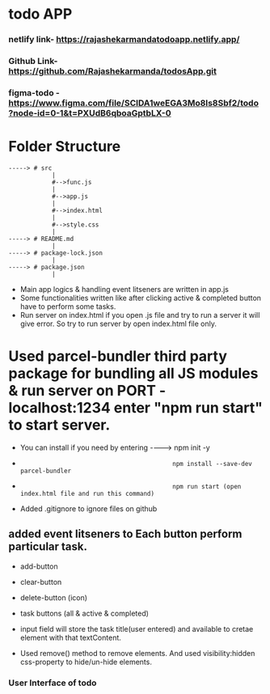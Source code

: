 # todo APP

### netlify link- https://rajashekarmandatodoapp.netlify.app/

### Github Link- https://github.com/Rajashekarmanda/todosApp.git

### figma-todo - https://www.figma.com/file/SClDA1weEGA3Mo8Is8Sbf2/todo?node-id=0-1&t=PXUdB6qboaGptbLX-0

# Folder Structure
    
    -----> # src
                |
                #-->func.js
                |
                #-->app.js
                |
                #-->index.html
                |
                #-->style.css
                |
    -----> # README.md
                |
    -----> # package-lock.json
                |
    -----> # package.json
                |

* Main app logics & handling event litseners are written in app.js
* Some functionalities written like after clicking active & completed button have to perform some tasks.
* Run server on index.html if you open .js file and try to run a server it will give error. So try to run server by open index.html file only.

# Used parcel-bundler third party package for bundling all JS modules & run server on PORT - localhost:1234 enter "npm run start" to start server.
* You can install if you need by entering ----> npm init -y  
*                                               npm install --save-dev parcel-bundler
*                                               npm run start (open index.html file and run this command)

* Added .gitignore to ignore files on github

## added event litseners to Each button perform particular task.
* add-button
* clear-button
* delete-button (icon)
* task buttons (all & active & completed) 

* input field will store the task title(user entered) and available to cretae element with that textContent.

* Used remove() method to remove elements. And used visibility:hidden css-property to hide/un-hide elements.
 
### User Interface of todo 

<a href="resource/Screenshot from 2023-03-21 16-06-22.png">
